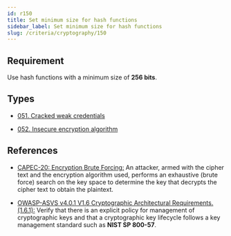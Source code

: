 ```yaml
---
id: r150
title: Set minimum size for hash functions
sidebar_label: Set minimum size for hash functions
slug: /criteria/cryptography/150
---
```


## Requirement

Use hash functions with a minimum size of **256 bits**.

## Types

- [051. Cracked weak credentials](https://fluidattacks.com/products/rules/findings/051/)

- [052. Insecure encryption algorithm](https://fluidattacks.com/products/rules/findings/052/)

## References

- [CAPEC-20: Encryption Brute Forcing:](https://capec.mitre.org/data/definitions/20.html)
An attacker, armed with the cipher text and the encryption algorithm used,
performs an exhaustive (brute force) search on the key space
to determine the key that decrypts the cipher text to obtain the plaintext.

- [OWASP-ASVS v4.0.1 V1.6 Cryptographic Architectural Requirements.(1.6.1):](https://owasp.org/www-project-application-security-verification-standard/)
Verify that there is an explicit policy for management of cryptographic keys
and that a cryptographic key lifecycle follows a key management standard
such as **NIST SP 800-57**.
